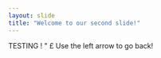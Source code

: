 ```yaml
---
layout: slide
title: "Welcome to our second slide!"
---
```

TESTING ! " £
Use the left arrow to go back!
